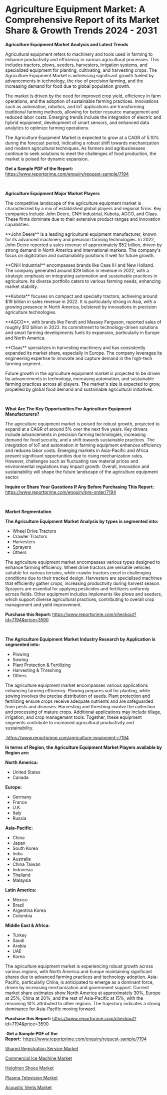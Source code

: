 <p><h1>Agriculture Equipment Market: A Comprehensive Report of its Market Share & Growth Trends 2024 - 2031</h1></p><p><strong>Agriculture Equipment Market Analysis and Latest Trends</strong></p>
<p><p>Agricultural equipment refers to machinery and tools used in farming to enhance productivity and efficiency in various agricultural processes. This includes tractors, plows, seeders, harvesters, irrigation systems, and specialized equipment for planting, cultivating, and harvesting crops. The Agriculture Equipment Market is witnessing significant growth fueled by advancements in technology, the rise of precision farming, and the increasing demand for food due to global population growth.</p><p>The market is driven by the need for improved crop yield, efficiency in farm operations, and the adoption of sustainable farming practices. Innovations such as automation, robotics, and IoT applications are transforming traditional farming methods, allowing for better resource management and reduced labor costs. Emerging trends include the integration of electric and hybrid equipment, development of smart sensors, and enhanced data analytics to optimize farming operations.</p><p>The Agriculture Equipment Market is expected to grow at a CAGR of 5.10% during the forecast period, indicating a robust shift towards mechanization and modern agricultural techniques. As farmers and agribusinesses continue to seek solutions to meet the challenges of food production, the market is poised for dynamic expansion.</p></p>
<p><strong>Get a Sample PDF of the Report:&nbsp;</strong> <a href="https://www.reportprime.com/enquiry/request-sample/7194?utm_campaign=114&utm_medium=2&utm_source=Github&utm_content=ia&utm_term=25112024&utm_id=agriculture-equipment">https://www.reportprime.com/enquiry/request-sample/7194</a></p>
<p>&nbsp;</p>
<p><strong>Agriculture Equipment Major Market Players</strong></p>
<p><p>The competitive landscape of the agriculture equipment market is characterized by a mix of established global players and regional firms. Key companies include John Deere, CNH Industrial, Kubota, AGCO, and Claas. These firms dominate due to their extensive product ranges and innovation capabilities.</p><p>**John Deere** is a leading agricultural equipment manufacturer, known for its advanced machinery and precision farming technologies. In 2022, John Deere reported a sales revenue of approximately $52 billion, driven by strong demand in North America and international markets. The company's focus on digitization and sustainability positions it well for future growth.</p><p>**CNH Industrial** encompasses brands like Case IH and New Holland. The company generated around $29 billion in revenue in 2022, with a strategic emphasis on integrating automation and sustainable practices in agriculture. Its diverse portfolio caters to various farming needs, enhancing market stability.</p><p>**Kubota** focuses on compact and specialty tractors, achieving around $19 billion in sales revenue in 2022. It is particularly strong in Asia, with a growing presence in North America, bolstered by innovations in precision agriculture technologies.</p><p>**AGCO**, with brands like Fendt and Massey Ferguson, reported sales of roughly $12 billion in 2022. Its commitment to technology-driven solutions and smart farming developments fuels its expansion, particularly in Europe and North America.</p><p>**Claas** specializes in harvesting machinery and has consistently expanded its market share, especially in Europe. The company leverages its engineering expertise to innovate and capture demand in the high-tech farming segment.</p><p>Future growth in the agriculture equipment market is projected to be driven by advancements in technology, increasing automation, and sustainable farming practices across all players. The market's size is expected to grow, propelled by global food demand and sustainable agricultural initiatives.</p></p>
<p>&nbsp;</p>
<p><strong>What Are The Key Opportunities For Agriculture Equipment Manufacturers?</strong></p>
<p><p>The agriculture equipment market is poised for robust growth, projected to expand at a CAGR of around 5% over the next five years. Key drivers include advancements in precision farming technologies, increasing demand for food security, and a shift towards sustainable practices. The integration of IoT and automation in farming equipment enhances efficiency and reduces labor costs. Emerging markets in Asia-Pacific and Africa present significant opportunities due to rising mechanization rates. However, challenges such as fluctuating raw material prices and environmental regulations may impact growth. Overall, innovation and sustainability will shape the future landscape of the agriculture equipment sector.</p></p>
<p><strong>Inquire or Share Your Questions If Any Before Purchasing This Report:</strong> <a href="https://www.reportprime.com/enquiry/pre-order/7194?utm_campaign=114&utm_medium=2&utm_source=Github&utm_content=ia&utm_term=25112024&utm_id=agriculture-equipment">https://www.reportprime.com/enquiry/pre-order/7194</a></p>
<p>&nbsp;</p>
<p><strong>Market Segmentation</strong></p>
<p><strong>The Agriculture Equipment Market Analysis by types is segmented into:</strong></p>
<p><ul><li>Wheel Drive Tractors</li><li>Crawler Tractors</li><li>Harvesters</li><li>Sprayers</li><li>Others</li></ul></p>
<p><p>The agriculture equipment market encompasses various types designed to enhance farming efficiency. Wheel drive tractors are versatile vehicles suitable for various terrains, while crawler tractors excel in challenging conditions due to their tracked design. Harvesters are specialized machines that efficiently gather crops, increasing productivity during harvest season. Sprayers are essential for applying pesticides and fertilizers uniformly across fields. Other equipment includes implements like plows and seeders, which support diverse agricultural practices, contributing to overall crop management and yield improvement.</p></p>
<p><strong>Purchase this Report:&nbsp;</strong><a href="https://www.reportprime.com/checkout?id=7194&price=3590&utm_campaign=114&utm_medium=2&utm_source=Github&utm_content=ia&utm_term=25112024&utm_id=agriculture-equipment">https://www.reportprime.com/checkout?id=7194&price=3590</a></p>
<p>&nbsp;</p>
<p><strong>The Agriculture Equipment Market Industry Research by Application is segmented into:</strong></p>
<p><ul><li>Plowing</li><li>Sowing</li><li>Plant Protection & Fertilizing</li><li>Harvesting & Threshing</li><li>Others</li></ul></p>
<p><p>The agriculture equipment market encompasses various applications enhancing farming efficiency. Plowing prepares soil for planting, while sowing involves the precise distribution of seeds. Plant protection and fertilizing ensure crops receive adequate nutrients and are safeguarded from pests and diseases. Harvesting and threshing involve the collection and processing of mature crops. Additional applications may include tillage, irrigation, and crop management tools. Together, these equipment segments contribute to increased agricultural productivity and sustainability.</p></p>
<p><a href="https://www.reportprime.com/agriculture-equipment-r7194?utm_campaign=114&utm_medium=2&utm_source=Github&utm_content=ia&utm_term=25112024&utm_id=agriculture-equipment">&nbsp;https://www.reportprime.com/agriculture-equipment-r7194</a></p>
<p><strong>In terms of Region, the Agriculture Equipment Market Players available by Region are:</strong></p>
<p>
    <p> <strong> North America: </strong>
        <ul>
            <li>United States</li>
            <li>Canada</li>
        </ul>
        </p> 
    <p> <strong> Europe: </strong>
        <ul>
            <li>Germany</li>
            <li>France</li>
            <li>U.K.</li>
            <li>Italy</li>
            <li>Russia</li>
        </ul>
        </p> 
    <p> <strong> Asia-Pacific: </strong>
        <ul>
            <li>China</li>
            <li>Japan</li>
            <li>South Korea</li>
            <li>India</li>
            <li>Australia</li>
            <li>China Taiwan</li>
            <li>Indonesia</li>
            <li>Thailand</li>
            <li>Malaysia</li>
        </ul>
        </p> 
    <p> <strong> Latin America: </strong>
        <ul>
            <li>Mexico</li>
            <li>Brazil</li>
            <li>Argentina Korea</li>
            <li>Colombia</li>
        </ul>
        </p> 
    <p> <strong> Middle East & Africa: </strong>
        <ul>
            <li>Turkey</li>
            <li>Saudi</li>
            <li>Arabia</li>
            <li>UAE</li>
            <li>Korea</li>
        </ul>
    </p>
    </p>
<p><p>The agriculture equipment market is experiencing robust growth across various regions, with North America and Europe maintaining significant shares due to advanced farming practices and technology adoption. Asia-Pacific, particularly China, is anticipated to emerge as a dominant force, driven by increasing mechanization and government support. Current market share estimates show North America at approximately 30%, Europe at 25%, China at 20%, and the rest of Asia-Pacific at 15%, with the remaining 10% attributed to other regions. The trajectory indicates a strong dominance for Asia-Pacific moving forward.</p></p>
<p><strong>Purchase this Report: </strong><a href="https://www.reportprime.com/checkout?id=7194&price=3590&utm_campaign=114&utm_medium=2&utm_source=Github&utm_content=ia&utm_term=25112024&utm_id=agriculture-equipment">https://www.reportprime.com/checkout?id=7194&price=3590</a></p>
<p>&nbsp;<strong>Get a Sample PDF of the Report:&nbsp;&nbsp;</strong><a href="https://www.reportprime.com/enquiry/request-sample/7194?utm_campaign=114&utm_medium=2&utm_source=Github&utm_content=ia&utm_term=25112024&utm_id=agriculture-equipment">https://www.reportprime.com/enquiry/request-sample/7194</a></p>
<p><strong></strong></p>
<p><p><a href="https://issuu.com/reportprime-2/docs/shared-registration-service-market-_80011971d7b59d?utm_campaign=114&utm_medium=2&utm_source=Github&utm_content=ia&utm_term=25112024&utm_id=agriculture-equipment">Shared Registration Service Market</a></p><p><a href="https://github.com/FassouRP/Market-Research-Report-List-6/blob/main/commercial-ice-machine-market.md?utm_campaign=114&utm_medium=2&utm_source=Github&utm_content=ia&utm_term=25112024&utm_id=agriculture-equipment">Commercial Ice Machine Market</a></p><p><a href="https://www.linkedin.com/pulse/heighten-shoes-market-overview-analyzing-trends-projecting-m8odc?utm_campaign=114&utm_medium=2&utm_source=Github&utm_content=ia&utm_term=25112024&utm_id=agriculture-equipment">Heighten Shoes Market</a></p><p><a href="https://www.linkedin.com/pulse/key-trends-fueling-plasma-television-market-growth-from-2024-2031-gt68c?utm_campaign=114&utm_medium=2&utm_source=Github&utm_content=ia&utm_term=25112024&utm_id=agriculture-equipment">Plasma Television Market</a></p><p><a href="https://github.com/rahu1506/Market-Research-Report-List-6/blob/main/acoustic-vents-market.md?utm_campaign=114&utm_medium=2&utm_source=Github&utm_content=ia&utm_term=25112024&utm_id=agriculture-equipment">Acoustic Vents Market</a></p></p>
